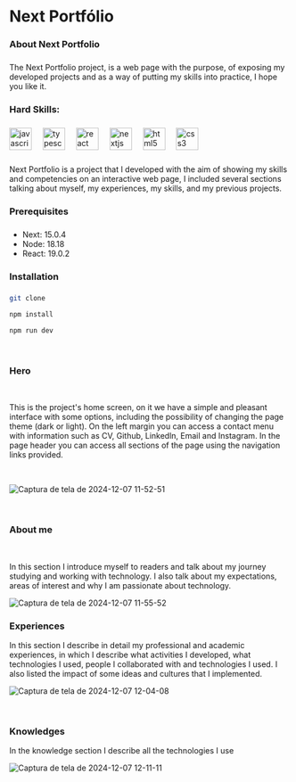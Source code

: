 <h1 align="left">Next Portfólio</h1>

###

<h3 align="left">About Next Portfolio</h3>

###

<p align="left">The Next Portfolio project, is a web page with the purpose, of exposing my developed projects and as a way of putting my skills into practice, I hope you like it.</p>

###

<h3 align="left">Hard Skills:</h3>

###


<div align="left">
  <img src="https://cdn.jsdelivr.net/gh/devicons/devicon/icons/javascript/javascript-original.svg" height="40" alt="javascript logo"  />
  <img width="12" />
  <img src="https://cdn.jsdelivr.net/gh/devicons/devicon/icons/typescript/typescript-original.svg" height="40" alt="typescript logo"  />
  <img width="12" />
  <img src="https://cdn.jsdelivr.net/gh/devicons/devicon/icons/react/react-original.svg" height="40" alt="react logo"  />
  <img width="12" />
  <img src="https://cdn.jsdelivr.net/gh/devicons/devicon/icons/nextjs/nextjs-original.svg" height="40" alt="nextjs logo"  />
  <img width="12" />
  <img src="https://cdn.jsdelivr.net/gh/devicons/devicon/icons/html5/html5-original.svg" height="40" alt="html5 logo"  />
  <img width="12" />
  <img src="https://cdn.jsdelivr.net/gh/devicons/devicon/icons/css3/css3-original.svg" height="40" alt="css3 logo"  />
</div>

###

<p align="left">Next Portfolio is a project that I developed with the aim of showing my skills and competencies on an interactive web page, I included several sections talking about myself, my experiences, my skills, and my previous projects.</p>

<h3 align="left">Prerequisites</h3>

###

<ul>
  <li>Next: 15.0.4</li>
  <li>Node: 18.18</li>
  <li>React: 19.0.2</li>
</ul>

###

<h3 align="left">Installation</h3>

###

```bash
git clone
```
```bash
npm install
```
```bash
npm run dev
```
<br>

<h3>Hero</h3>
<br>
<p>This is the project's home screen, on it we have a simple and pleasant interface with some options, including the possibility of changing the page theme (dark or light). On the left margin you can access a contact menu with information such as CV, Github, Linkedln, Email and Instagram. In the page header you can access all sections of the page using the navigation links provided.</p>
<br>

![Captura de tela de 2024-12-07 11-52-51](https://github.com/user-attachments/assets/8c1cff24-20a5-4834-abe4-d5cad11babc2)


<br>
<h3>About me</h3>
<br>

<p>In this section I introduce myself to readers and talk about my journey studying and working with technology. I also talk about my expectations, areas of interest and why I am passionate about technology.</p>

![Captura de tela de 2024-12-07 11-55-52](https://github.com/user-attachments/assets/2de85659-8fe9-41b9-bebe-93c195d2c537)


<h3>Experiences</h3>

<p>In this section I describe in detail my professional and academic experiences, in which I describe what activities I developed, what technologies I used, people I collaborated with and technologies I used. I also listed the impact of some ideas and cultures that I implemented.

</p>

![Captura de tela de 2024-12-07 12-04-08](https://github.com/user-attachments/assets/fd25137c-5cf6-4093-b1e8-9a72e0600274)

<br>

<h3>Knowledges</h3>

<p>In the knowledge section I describe all the technologies I use

</p>

![Captura de tela de 2024-12-07 12-11-11](https://github.com/user-attachments/assets/f1eb64a1-bfe8-47a5-8170-ab36a4420f0a)





